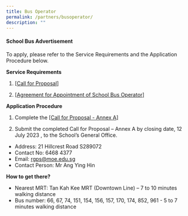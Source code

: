 ```yaml
---
title: Bus Operator
permalink: /partners/busoperator/
description: ""
---
```

#### School Bus Advertisement

To apply, please refer to the Service Requirements and the Application Procedure below.

**Service Requirements**
1.	[[Call for Proposal]](/files/Forms/call%20for%20proposals%20by%20school%20(version%20june%202023).pdf)
 
2.	[[Agreement for Appointment of School Bus Operator]](/files/Forms/agreement%20for%20appointment%20of%20school%20bus%20operator%20(version%20june%202023).pdf)

**Application Procedure**

1. Complete the [[Call for Proposal - Annex A]](/files/Forms/call%20for%20proposal%20-%20annex%20a%20(version%20june%202023).pdf)

2. Submit the completed Call for Proposal – Annex A by closing date, 12 July 2023 , to the School’s General Office.

* Address: 21 Hillcrest Road S289072
* Contact No: 6468 4377
* Email: rgps@moe.edu.sg
* Contact Person: Mr Ang Ying Hin

**How to get there?**
* Nearest MRT: Tan Kah Kee MRT (Downtown Line) –  7 to 10 minutes walking distance
* Bus number: 66, 67, 74, 151, 154, 156, 157, 170, 174, 852, 961 - 5 to 7 minutes walking distance